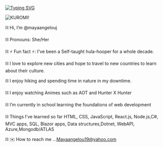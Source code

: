  [![Typing SVG](https://readme-typing-svg.demolab.com?font=Fira+Code&pause=1000&color=A52CC0&random=false&width=435&lines=%E2%8B%86%E2%99%B1%E2%9C%AE%E2%98%BD+Welcome+to+My+Github+%E2%98%BD%E2%9C%AE%E2%99%B0%E2%8B%86-+;%E2%8B%86%E2%99%B1%E2%9C%AE%E2%98%BDThanks+for+checking+out+my+page%E2%8B%86%E2%99%B1%E2%9C%AE%E2%98%BD)](https://git.io/typing-svg)

![KUROMI!](https://i.pinimg.com/originals/aa/93/5e/aa935eea47b8580063fc374a0709336f.jpg)

⛓ Hi, I’m @mayaangelouj

⛓ Pronouns: She/Her

⛓ ⚡ Fun fact ⚡: I've been a Self-taught hula-hooper for a whole decade. 

⛓ I love to explore new cities and hope to travel to new countries to learn about their culture.

⛓ I enjoy hiking and spending time in nature in my downtime.

⛓ I enjoy watching Animes such as AOT and Hunter X Hunter

⛓ I’m currently in school learning the foundations of web development

⛓ Things I've learned so far HTML, CSS, JavaScript, React.js, Node.js,C#, MVC apps, SQL, Blazor apps, Data structures,Dotnet, WebAPI, Azure,Mongodb/ATLAS

⛓ ✉ How to reach me ...<Mayaangelou19@yahoo.com>





<!---
mayaangelouj/mayaangelouj is a ✨ special ✨ repository because its `README.md` (this file) appears on your GitHub profile.
You can click the Preview link to take a look at your changes.
--->
